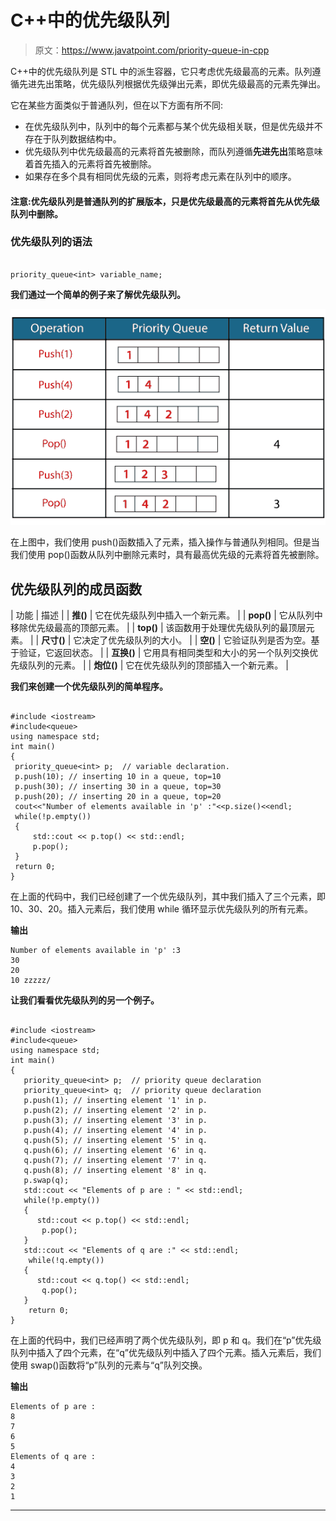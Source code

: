 # C++中的优先级队列

> 原文：<https://www.javatpoint.com/priority-queue-in-cpp>

C++中的优先级队列是 STL 中的派生容器，它只考虑优先级最高的元素。队列遵循先进先出策略，优先级队列根据优先级弹出元素，即优先级最高的元素先弹出。

它在某些方面类似于普通队列，但在以下方面有所不同:

*   在优先级队列中，队列中的每个元素都与某个优先级相关联，但是优先级并不存在于队列数据结构中。
*   优先级队列中优先级最高的元素将首先被删除，而队列遵循**先进先出**策略意味着首先插入的元素将首先被删除。
*   如果存在多个具有相同优先级的元素，则将考虑元素在队列中的顺序。

#### 注意:优先级队列是普通队列的扩展版本，只是优先级最高的元素将首先从优先级队列中删除。

### 优先级队列的语法

```

priority_queue<int> variable_name;

```

**我们通过一个简单的例子来了解优先级队列。**

![Priority Queue in C++](img/288bb135eb790562edbef10672abd70c.png)

在上图中，我们使用 push()函数插入了元素，插入操作与普通队列相同。但是当我们使用 pop()函数从队列中删除元素时，具有最高优先级的元素将首先被删除。

## 优先级队列的成员函数

| 功能 | 描述 |
| **推()** | 它在优先级队列中插入一个新元素。 |
| **pop()** | 它从队列中移除优先级最高的顶部元素。 |
| **top()** | 该函数用于处理优先级队列的最顶层元素。 |
| **尺寸()** | 它决定了优先级队列的大小。 |
| **空()** | 它验证队列是否为空。基于验证，它返回状态。 |
| **互换()** | 它用具有相同类型和大小的另一个队列交换优先级队列的元素。 |
| **炮位()** | 它在优先级队列的顶部插入一个新元素。 |

**我们来创建一个优先级队列的简单程序。**

```

#include <iostream>
#include<queue>
using namespace std;
int main()
{
 priority_queue<int> p;  // variable declaration.
 p.push(10); // inserting 10 in a queue, top=10
 p.push(30); // inserting 30 in a queue, top=30
 p.push(20); // inserting 20 in a queue, top=20
 cout<<"Number of elements available in 'p' :"<<p.size()<<endl;
 while(!p.empty())
 {
     std::cout << p.top() << std::endl; 
     p.pop();
 }
 return 0;
}

```

在上面的代码中，我们已经创建了一个优先级队列，其中我们插入了三个元素，即 10、30、20。插入元素后，我们使用 while 循环显示优先级队列的所有元素。

**输出**

```
Number of elements available in 'p' :3
30
20
10 zzzzz/

```

**让我们看看优先级队列的另一个例子。**

```

#include <iostream>
#include<queue>
using namespace std;
int main()
{
   priority_queue<int> p;  // priority queue declaration
   priority_queue<int> q;  // priority queue declaration
   p.push(1); // inserting element '1' in p.
   p.push(2); // inserting element '2' in p.
   p.push(3); // inserting element '3' in p.
   p.push(4); // inserting element '4' in p.
   q.push(5); // inserting element '5' in q.
   q.push(6); // inserting element '6' in q.
   q.push(7); // inserting element '7' in q.
   q.push(8); // inserting element '8' in q.
   p.swap(q);
   std::cout << "Elements of p are : " << std::endl;
   while(!p.empty())
   {
      std::cout << p.top() << std::endl;
       p.pop();
   }
   std::cout << "Elements of q are :" << std::endl;
    while(!q.empty())
   {
      std::cout << q.top() << std::endl;
       q.pop();
   }
    return 0;
}

```

在上面的代码中，我们已经声明了两个优先级队列，即 p 和 q。我们在“p”优先级队列中插入了四个元素，在“q”优先级队列中插入了四个元素。插入元素后，我们使用 swap()函数将“p”队列的元素与“q”队列交换。

**输出**

```
Elements of p are :                                                                                                             
8                                                                                                                               
7                                                                                                                               
6                                                                                                                               
5                                                                                                                               
Elements of q are :                                                                                                             
4                                                                                                                               
3                                                                                                                               
2                                                                                                                               
1   

```

* * *